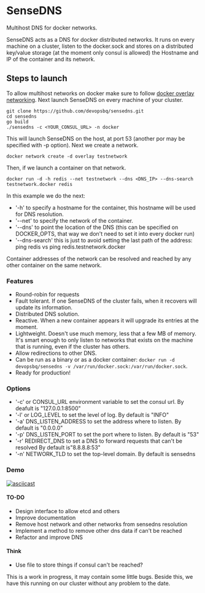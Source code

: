 # SenseDNS

Multihost DNS for docker networks.

SenseDNS acts as a DNS for docker distributed networks. It runs on every machine on a cluster, listen to the docker.sock and stores on a distributed key/value storage (at the moment only consul is allowed) the Hostname and IP of the container and its network.

## Steps to launch

To allow multihost networks on docker make sure to follow [docker overlay networking](https://docs.docker.com/engine/userguide/networking/dockernetworks/#an-overlay-network). Next launch SenseDNS on every machine of your cluster.

```
git clone https://github.com/devopsbq/sensedns.git
cd sensedns
go build
./sensedns -c <YOUR_CONSUL_URL> -n docker
```
This will launch SenseDNS on the host, at port 53 (another por may be specified with -p option). Next we create a network.
```
docker network create -d overlay testnetwork
```

Then, if we launch a container on that network.

```
docker run -d -h redis --net testnetwork --dns <DNS_IP> --dns-search testnetwork.docker redis
```

In this example we do the next:
- '-h' to specify a hostname for the container, this hostname will be used for DNS resolution.
- '--net' to specify the network of the container.
- '--dns' to point the location of the DNS (this can be specified on DOCKER_OPTS, that way we don't need to set it into every docker run)
- '--dns-search' this is just to avoid setting the last path of the address: ping redis vs ping redis.testnetwork.docker

Container addresses of the network can be resolved and reached by any other container on the same network.

### Features
- Round-robin for requests
- Fault tolerant. If one SenseDNS of the cluster fails, when it recovers will update its information.
- Distributed DNS solution.
- Reactive. When a new container appears it will upgrade its entries at the moment.
- Lightweight. Doesn't use much memory, less that a few MB of memory. It's smart enough to only listen to networks that exists on the machine that is running, even if the cluster has others.
- Allow redirections to other DNS.
- Can be run as a binary or as a docker container: `docker run -d devopsbq/sensedns -v /var/run/docker.sock:/var/run/docker.sock`.
- Ready for production!

### Options
- '-c' or CONSUL_URL environment variable to set the consul url. By deafult is "127.0.0.1:8500"
- '-l' or LOG_LEVEL to set the level of log. By default is "INFO"
- '-a' DNS_LISTEN_ADDRESS to set the address where to listen. By default is "0.0.0.0"
- '-p' DNS_LISTEN_PORT to set the port where to listen. By default is "53"
- '-r' REDIRECT_DNS to set a DNS to forward requests that can't be resolved By default is"8.8.8.8:53"
- '-n' NETWORK_TLD to set the top-level domain. By default is sensedns

### Demo

[![asciicast](https://asciinema.org/a/96wmmiw7mzpvgxokaoo1p96ko.png)](https://asciinema.org/a/96wmmiw7mzpvgxokaoo1p96ko)

#### TO-DO
- Design interface to allow etcd and others
- Improve documentation
- Remove host network and other networks from sensedns resolution
- Implement a method to remove other dns data if can't be reached
- Refactor and improve DNS

#### Think
- Use file to store things if consul can't be reached?


This is a work in progress, it may contain some little bugs. Beside this, we have this running on our cluster without any problem to the date.
